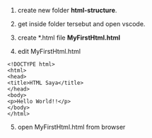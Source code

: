 1. create new folder **html-structure**.

2. get inside folder tersebut and open vscode.

3. create *.html file **MyFirstHtml.html**

4. edit MyFirstHtml.html

>
    <!DOCTYPE html>
    <html>
    <head>
	<title>HTML Saya</title>
    </head>
    <body>
    <p>Hello World!!</p>
    </body>
    </html>

5. open MyFirstHtml.html from browser